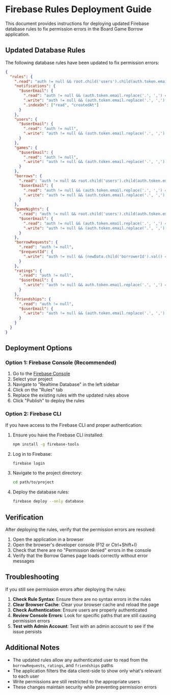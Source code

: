 # Firebase Rules Deployment Guide

This document provides instructions for deploying updated Firebase database rules to fix permission errors in the Board Game Borrow application.

## Updated Database Rules

The following database rules have been updated to fix permission errors:

```json
{
  "rules": {
    ".read": "auth != null && root.child('users').child(auth.token.email.replace('.', ',')).child('isAdmin').val() === true",
    "notifications": {
      "$userEmail": {
        ".read": "auth != null && (auth.token.email.replace('.', ',') === $userEmail || root.child('users').child(auth.token.email.replace('.', ',')).child('isAdmin').val() === true)",
        ".write": "auth != null && (auth.token.email.replace('.', ',') === $userEmail || root.child('users').child(auth.token.email.replace('.', ',')).child('isAdmin').val() === true)",
        ".indexOn": ["read", "createdAt"]
      }
    },
    "users": {
      "$userEmail": {
        ".read": "auth != null",
        ".write": "auth != null && (auth.token.email.replace('.', ',') === $userEmail || root.child('users').child(auth.token.email.replace('.', ',')).child('isAdmin').val() === true)"
      }
    },
    "games": {
      "$userEmail": {
        ".read": "auth != null",
        ".write": "auth != null && (auth.token.email.replace('.', ',') === $userEmail || root.child('users').child(auth.token.email.replace('.', ',')).child('isAdmin').val() === true)"
      }
    },
    "borrows": {
      ".read": "auth != null && root.child('users').child(auth.token.email.replace('.', ',')).child('isAdmin').val() === true",
      "$userEmail": {
        ".read": "auth != null && (auth.token.email.replace('.', ',') === $userEmail || root.child('users').child(auth.token.email.replace('.', ',')).child('isAdmin').val() === true)",
        ".write": "auth != null && (auth.token.email.replace('.', ',') === $userEmail || root.child('users').child(auth.token.email.replace('.', ',')).child('isAdmin').val() === true)"
      }
    },
    "gameNights": {
      ".read": "auth != null && root.child('users').child(auth.token.email.replace('.', ',')).child('isAdmin').val() === true",
      "$userEmail": {
        ".read": "auth != null && (auth.token.email.replace('.', ',') === $userEmail || root.child('users').child(auth.token.email.replace('.', ',')).child('isAdmin').val() === true)",
        ".write": "auth != null && (auth.token.email.replace('.', ',') === $userEmail || root.child('users').child(auth.token.email.replace('.', ',')).child('isAdmin').val() === true)"
      }
    },
    "borrowRequests": {
      ".read": "auth != null",
      "$requestId": {
        ".write": "auth != null && (newData.child('borrowerId').val() === auth.token.email || newData.child('ownerId').val() === auth.token.email || root.child('users').child(auth.token.email.replace('.', ',')).child('isAdmin').val() === true)"
      }
    },
    "ratings": {
      ".read": "auth != null",
      "$userEmail": {
        ".write": "auth != null && auth.token.email.replace('.', ',') === $userEmail"
      }
    },
    "friendships": {
      ".read": "auth != null",
      "$userEmail": {
        ".write": "auth != null && (auth.token.email.replace('.', ',') === $userEmail || root.child('users').child(auth.token.email.replace('.', ',')).child('isAdmin').val() === true)"
      }
    }
  }
}
```

## Deployment Options

### Option 1: Firebase Console (Recommended)

1. Go to the [Firebase Console](https://console.firebase.google.com/)
2. Select your project
3. Navigate to "Realtime Database" in the left sidebar
4. Click on the "Rules" tab
5. Replace the existing rules with the updated rules above
6. Click "Publish" to deploy the rules

### Option 2: Firebase CLI

If you have access to the Firebase CLI and proper authentication:

1. Ensure you have the Firebase CLI installed:
   ```bash
   npm install -g firebase-tools
   ```

2. Log in to Firebase:
   ```bash
   firebase login
   ```

3. Navigate to the project directory:
   ```bash
   cd path/to/project
   ```

4. Deploy the database rules:
   ```bash
   firebase deploy --only database
   ```

## Verification

After deploying the rules, verify that the permission errors are resolved:

1. Open the application in a browser
2. Open the browser's developer console (F12 or Ctrl+Shift+I)
3. Check that there are no "Permission denied" errors in the console
4. Verify that the Borrow Games page loads correctly without error messages

## Troubleshooting

If you still see permission errors after deploying the rules:

1. **Check Rule Syntax**: Ensure there are no syntax errors in the rules
2. **Clear Browser Cache**: Clear your browser cache and reload the page
3. **Check Authentication**: Ensure users are properly authenticated
4. **Review Console Errors**: Look for specific paths that are still causing permission errors
5. **Test with Admin Account**: Test with an admin account to see if the issue persists

## Additional Notes

- The updated rules allow any authenticated user to read from the `borrowRequests`, `ratings`, and `friendships` paths
- The application filters the data client-side to show only what's relevant to each user
- Write permissions are still restricted to the appropriate users
- These changes maintain security while preventing permission errors
